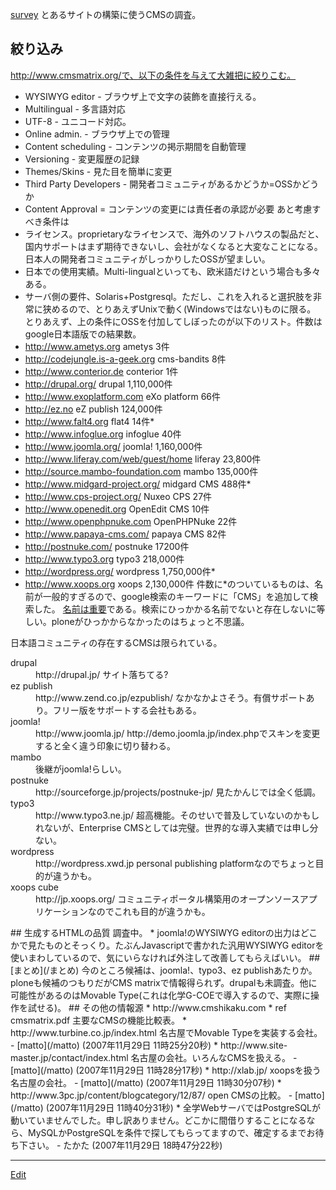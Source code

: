 ---
---
[survey](/survey)
とあるサイトの構築に使うCMSの調査。
## 絞り込み
http://www.cmsmatrix.org/で、以下の条件を与えて大雑把に絞りこむ。
* WYSIWYG editor - ブラウザ上で文字の装飾を直接行える。
* Multilingual - 多言語対応
* UTF-8 - ユニコード対応。
* Online admin. - ブラウザ上での管理
* Content scheduling - コンテンツの掲示期間を自動管理
* Versioning - 変更履歴の記録
* Themes/Skins - 見た目を簡単に変更
* Third Party Developers - 開発者コミュニティがあるかどうか=OSSかどうか
* Content Approval = コンテンツの変更には責任者の承認が必要
あと考慮すべき条件は
* ライセンス。proprietaryなライセンスで、海外のソフトハウスの製品だと、国内サポートはまず期待できないし、会社がなくなると大変なことになる。日本人の開発者コミュニティがしっかりしたOSSが望ましい。
* 日本での使用実績。Multi-lingualといっても、欧米語だけという場合も多々ある。
* サーバ側の要件、Solaris+Postgresql。ただし、これを入れると選択肢を非常に狭めるので、とりあえずUnixで動く(Windowsではない)ものに限る。
とりあえず、上の条件にOSSを付加してしぼったのが以下のリスト。件数はgoogle日本語版での結果数。
* http://www.ametys.org ametys 3件
* http://codejungle.is-a-geek.org cms-bandits 8件
* http://www.conterior.de conterior 1件
* http://drupal.org/ drupal 1,110,000件
* http://www.exoplatform.com eXo platform  66件
* http://ez.no eZ publish 124,000件
* http://www.falt4.org flat4 14件*
* http://www.infoglue.org infoglue 40件
* http://www.joomla.org/ joomla! 1,160,000件
* http://www.liferay.com/web/guest/home liferay 23,800件
* http://source.mambo-foundation.com mambo 135,000件
* http://www.midgard-project.org/ midgard CMS 488件*
* http://www.cps-project.org/ Nuxeo CPS 27件
* http://www.openedit.org OpenEdit CMS 10件
* http://www.openphpnuke.com OpenPHPNuke 22件
* http://www.papaya-cms.com/ papaya CMS 82件
* http://postnuke.com/ postnuke 17200件
* http://www.typo3.org typo3 218,000件
* http://wordpress.org/ wordpress 1,750,000件*
* http://www.xoops.org xoops 2,130,000件
件数に*のついているものは、名前が一般的すぎるので、google検索のキーワードに「CMS」を追加して検索した。
[名前は重要](/名前は重要)である。検索にひっかかる名前でないと存在しないに等しい。ploneがひっかからなかったのはちょっと不思議。


日本語コミュニティの存在するCMSは限られている。
<dl>
  <dt>drupal</dt><dd>http://drupal.jp/ サイト落ちてる?
</dd>
  <dt>ez publish</dt><dd>http://www.zend.co.jp/ezpublish/ なかなかよさそう。有償サポートあり。フリー版をサポートする会社もある。
</dd>
  <dt>joomla!</dt><dd>http://www.joomla.jp/ http://demo.joomla.jp/index.phpでスキンを変更すると全く違う印象に切り替わる。
</dd>
  <dt>mambo</dt><dd>後継がjoomla!らしい。
</dd>
  <dt>postnuke</dt><dd>http://sourceforge.jp/projects/postnuke-jp/ 見たかんじでは全く低調。
</dd>
  <dt>typo3</dt><dd>http://www.typo3.ne.jp/ 超高機能。そのせいで普及していないのかもしれないが、Enterprise CMSとしては完璧。世界的な導入実績では申し分ない。
</dd>
  <dt>wordpress</dt><dd>http://wordpress.xwd.jp personal publishing platformなのでちょっと目的が違うかも。
</dd>
  <dt>xoops cube</dt><dd>http://jp.xoops.org/ コミュニティポータル構築用のオープンソースアプリケーションなのでこれも目的が違うかも。
</dd>
</dl>
## 生成するHTMLの品質
調査中。
* joomla!のWYSIWYG editorの出力はどこかで見たものとそっくり。たぶんJavascriptで書かれた汎用WYSIWYG editorを使いまわしているので、気にいらなければ外注して改善してもらえばいい。
## [まとめ](/まとめ)
今のところ候補は、joomla!、typo3、ez publishあたりか。ploneも候補のつもりだがCMS matrixで情報得られず。drupalも未調査。他に可能性があるのはMovable Type(これは化学G-COEで導入するので、実際に操作を試せる)。
## その他の情報源
* http://www.cmshikaku.com
* ref cmsmatrix.pdf 主要なCMSの機能比較表。
* http://www.turbine.co.jp/index.html 名古屋でMovable Typeを実装する会社。 - [matto](/matto) (2007年11月29日 11時25分20秒)
* http://www.site-master.jp/contact/index.html 名古屋の会社。いろんなCMSを扱える。 - [matto](/matto) (2007年11月29日 11時28分17秒)
* http://xlab.jp/ xoopsを扱う名古屋の会社。 - [matto](/matto) (2007年11月29日 11時30分07秒)
* http://www.3pc.jp/content/blogcategory/12/87/ open CMSの比較。 - [matto](/matto) (2007年11月29日 11時40分31秒)
* 全学WebサーバではPostgreSQLが動いていませんでした。申し訳ありません。どこかに間借りすることになるなら、MySQLかPostgreSQLを条件で探してもらってますので、確定するまでお待ち下さい。 - たかた (2007年11月29日 18時47分22秒)




----
[Edit](https://github.com/vitroid/vitroid.github.io/edit/master/MD/CMS調査.md)
